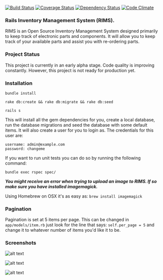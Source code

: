 [![Build Status](https://travis-ci.org/DamageStudios/rims.png?branch=master)](https://travis-ci.org/DamageStudios/rims)
[![Coverage Status](https://coveralls.io/repos/DamageStudios/rims/badge.png)](https://coveralls.io/r/DamageStudios/rims)
[![Dependency Status](https://gemnasium.com/DamageStudios/rims.png)](https://gemnasium.com/DamageStudios/rims)
[![Code Climate](https://codeclimate.com/github/DamageStudios/rims.png)](https://codeclimate.com/github/DamageStudios/rims)

### Rails Inventory Management System (RIMS).

RIMS is an Open Source Inventory Management System designed primarily to keep track of electronic parts and components. It will allow you to keep track of your available parts and assist you with re-ordering parts.

### Project Status
This project is currently in an early alpha stage. Code quality is improving constantly. However, this project is not ready for production yet.

### Installation

`bundle install`

`rake db:create && rake db:migrate && rake db:seed`

`rails s`

This will install all the gem dependencies for you, create a local database, run the database migrations and seed the database with some default items. It will also create a user for you to login as. The credentials for this user are:

```
username: admin@example.com
password: changeme
```

If you want to run unit tests you can do so by running the following command:

`bundle exec rspec spec/`

***You might receive an error when trying to upload an image to RIMS. If so make sure you have installed imagemagick.***

Using Homebrew on OSX it's as easy as: `brew install imagemagick`

### Pagination
Pagination is set at 5 items per page. This can be changed in `app/models/item.rb` just look for the line that says: `self.per_page = 5` and change it to whatever number of items you'd like it to be.

### Screenshots
![alt text](https://raw.github.com/DamageStudios/rims/master/RIMS.png "RIMS Screenshot")

![alt text](https://raw.github.com/DamageStudios/rims/master/RIMS-1.png "RIMS Screenshot")

![alt text](https://raw.github.com/DamageStudios/rims/master/RIMS-2.png "RIMS Screenshot")
